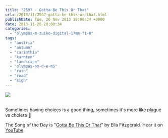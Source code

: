 ```yaml
---
title: "2597 - Gotta Be This Or That"
url: /2013/11/2597-gotta-be-this-or-that.html
publishDate: Tue, 26 Nov 2013 19:00:34 +0000
date: 2013-11-26 20:00:34
categories: 
  - "olympus-m-zuiko-digital-17mm-f1-8"
tags: 
  - "austria"
  - "autumn"
  - "carinthia"
  - "karnten"
  - "landscape"
  - "olympus-om-d-e-m5"
  - "rain"
  - "road"
  - "sign"
---
```

<div class="container">
<div class="center"><a target="_blank" href="https://d25zfm9zpd7gm5.cloudfront.net/1200x1200/2013/20131124_161333_lr.jpg"><img src="https://d25zfm9zpd7gm5.cloudfront.net/0600x0600/2013/20131124_161333_lr.jpg" /></a></div>
</div>
<br />

Sometimes having choices is a good thing, sometimes it's more like plague vs cholera 🙂

 The Song of the Day is "<a href="http://www.lyricsmode.com/lyrics/d/dianne_reeves/gotta_be_this_or_that.html" target="_blank">Gotta Be This Or That</a>" by Ella Fitzgerald. Hear it on <a href="http://www.youtube.com/watch?v=UmcLk0hNTzM" target="_blank">YouTube</a>.
